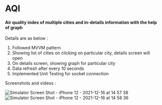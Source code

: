 # AQI

#### Air quality index of multiple cities and in-details information with the help of graph

Details are as below :

1. Followed MVVM pattern
2. Showing list of cities on clicking on particular city, details screen will open 
3. On details screen, showing graph for particular city 
4. Data refresh after every 10 seconds
5. Implemented Unit Testing for socket connection

Screenshots and videos : 

![Simulator Screen Shot - iPhone 12 - 2021-12-16 at 14 57 38](https://user-images.githubusercontent.com/58142122/146370111-39aea389-db61-444f-bef3-b4c477a59379.png)
![Simulator Screen Shot - iPhone 12 - 2021-12-16 at 14 58 36](https://user-images.githubusercontent.com/58142122/146370185-7b8fb2a1-f406-4e14-9d6c-e346b3a739b9.png)
